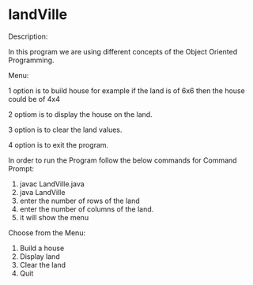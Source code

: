 # landVille

Description:

In this program we are using different concepts of the Object Oriented Programming.

Menu:

1 option is to build house for example if the land is of 6x6
then the house could be of 4x4

2 optiom is to display the house on the land.

3 option is to clear the land values.

4 option is to exit the program.

In order to run the Program follow the below commands for Command Prompt:
1. javac LandVille.java
2. java LandVille
3. enter the number of rows of the land
4. enter the number of columns of the land.
5. it will show the menu

  Choose from the Menu:
  1. Build a house
  2. Display land
  3. Clear the land
  4. Quit
